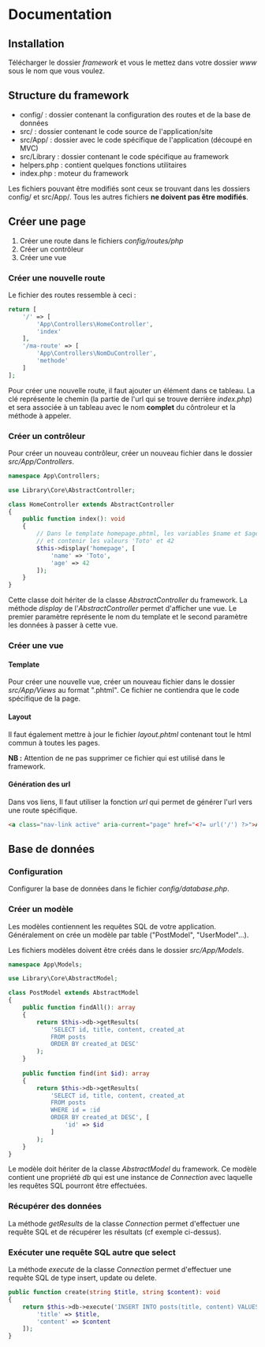 # Documentation

## Installation

Télécharger le dossier *framework* et vous le mettez dans votre dossier *www* sous le nom que vous voulez.

## Structure du framework

* config/ : dossier contenant la configuration des routes et de la base de données
* src/ : dossier contenant le code source de l'application/site
* src/App/ : dossier avec le code spécifique de l'application (découpé en MVC)
* src/Library : dossier contenant le code spécifique au framework
* helpers.php : contient quelques fonctions utilitaires
* index.php : moteur du framework

Les fichiers pouvant être modifiés sont ceux se trouvant dans les dossiers config/ et src/App/. Tous les autres fichiers **ne doivent pas être modifiés**.

## Créer une page

1. Créer une route dans le fichiers *config/routes/php*
2. Créer un contrôleur
3. Créer une vue

### Créer une nouvelle route

Le fichier des routes ressemble à ceci :

```php
return [
    '/' => [
        'App\Controllers\HomeController',
        'index'
    ],
    '/ma-route' => [
        'App\Controllers\NomDuController',
        'methode'
    ]
];
```

Pour créer une nouvelle route, il faut ajouter un élément dans ce tableau. La clé représente le chemin (la partie de l'url qui se trouve derrière *index.php*) et sera associée à un tableau avec le nom **complet** du côntroleur et la méthode à appeler.

### Créer un contrôleur

Pour créer un nouveau contrôleur, créer un nouveau fichier dans le dossier *src/App/Controllers*.

```php
namespace App\Controllers;

use Library\Core\AbstractController;

class HomeController extends AbstractController
{
    public function index(): void
    {
        // Dans le template homepage.phtml, les variables $name et $age vont exister
        // et contenir les valeurs 'Toto' et 42
        $this->display('homepage', [
            'name' => 'Toto',
            'age' => 42
        ]);
    }
}
```

Cette classe doit hériter de la classe *AbstractController* du framework. La méthode *display* de l'*AbstractController* permet d'afficher une vue. Le premier paramètre représente le nom du template et le second paramètre les données à passer à cette vue.

### Créer une vue

#### Template

Pour créer une nouvelle vue, créer un nouveau fichier dans le dossier *src/App/Views* au format ".phtml". Ce fichier ne contiendra que le code spécifique de la page.

#### Layout

Il faut également mettre à jour le fichier *layout.phtml* contenant tout le html commun à toutes les pages.

**NB :** Attention de ne pas supprimer ce fichier qui est utilisé dans le framework.

#### Génération des url

Dans vos liens, Il faut utiliser la fonction *url* qui permet de générer l'url vers une route spécifique.

```html
<a class="nav-link active" aria-current="page" href="<?= url('/') ?>">Accueil</a>
```

## Base de données

### Configuration

Configurer la base de données dans le fichier *config/database.php*.

### Créer un modèle

Les modèles contiennent les requêtes SQL de votre application. Généralement on crée un modèle par table ("PostModel", "UserModel"...).

Les fichiers modèles doivent être créés dans le dossier *src/App/Models*.

```php
namespace App\Models;

use Library\Core\AbstractModel;

class PostModel extends AbstractModel
{
    public function findAll(): array
    {
        return $this->db->getResults(
            'SELECT id, title, content, created_at 
            FROM posts
            ORDER BY created_at DESC'
        );
    }
    
    public function find(int $id): array
    {
        return $this->db->getResults(
            'SELECT id, title, content, created_at 
            FROM posts
            WHERE id = :id
            ORDER BY created_at DESC', [
                'id' => $id    
            ]
        );
    }
}
```

Le modèle doit hériter de la classe *AbstractModel* du framework. Ce modèle contient une propriété *db* qui est une instance de *Connection* avec laquelle les requêtes SQL pourront être effectuées.

### Récupérer des données

La méthode *getResults* de la classe *Connection* permet d'effectuer une requête SQL et de récupérer les résultats (cf exemple ci-dessus).

### Exécuter une requête SQL autre que select

La méthode *execute* de la classe *Connection* permet d'effectuer une requête SQL de type insert, update ou delete.

```php
public function create(string $title, string $content): void
{
    return $this->db->execute('INSERT INTO posts(title, content) VALUES(:title, :content)', [
        'title' => $title,
        'content' => $content
    ]);
}
```